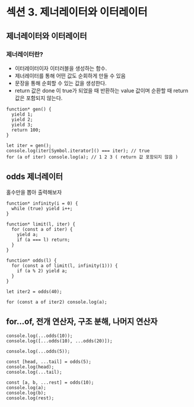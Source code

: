 # 섹션 3. 제너레이터와 이터레이터

## 제너레이터와 이터레이터
### 제너레이터란?
- 이터레이터이자 이터러블을 생성하는 함수.
- 제너레이터를 통해 어떤 값도 순회하게 만들 수 있음
- 문장을 통해 순회할 수 있는 값을 생성한다.
- return 값은 done 이 true가 되었을 때 반환하는 value 값이며 순환할 때 return 값은 포함되지 않는다.
```
function* gen() {
  yield 1;
  yield 2;
  yield 3;
  return 100;
}

let iter = gen();
console.log(iter[Symbol.iterator]() === iter); // true
for (a of iter) console.log(a); // 1 2 3 ( return 값 포함되지 않음 )
```
## odds 제너레이터
홀수만을 뽑아 출력해보자
```
function* infinity(i = 0) {
  while (true) yield i++;
}

function* limit(l, iter) {
  for (const a of iter) {
    yield a;
    if (a === l) return;
  }
}

function* odds(l) {
  for (const a of limit(l, infinity(1))) {
    if (a % 2) yield a;
  }
}

let iter2 = odds(40);

for (const a of iter2) console.log(a);
```

## for...of, 전개 연산자, 구조 분해, 나머지 연산자
```
console.log(...odds(10));
console.log([...odds(10), ...odds(20)]);

console.log(...odds(5));

const [head, ...tail] = odds(5);
console.log(head);
console.log(...tail);

const [a, b, ...rest] = odds(10);
console.log(a);
console.log(b);
console.log(rest);
```
